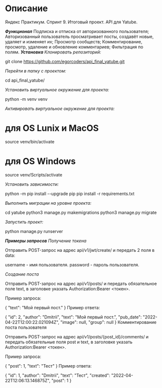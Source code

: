 # Описание
Яндекс Практикум. Спринт 9. Итоговый проект. API для Yatube.

***Функционал***
Подписка и отписка от авторизованного пользователя;
Авторизованный пользователь просматривает посты, создавёт новые, удаляет и изменяет их;
Просмотр сообществ;
Комментирование, просмотр, удаление и обновление комментариев;
Фильтрация по полям.
***Установка***
_Клонировать репозиторий:_

git clone https://github.com/egorcoders/api_final_yatube.git

_Перейти в папку с проектом:_

cd api_final_yatube/

_Установить виртуальное окружение для проекта:_

python -m venv venv

_Активировать виртуальное окружение для проекта:_

# для OS Lunix и MacOS
source venv/bin/activate

# для OS Windows
source venv/Scripts/activate

_Установить зависимости:_

python -m pip install --upgrade pip
pip install -r requirements.txt

_Выполнить миграции на уровне проекта:_

cd yatube
python3 manage.py makemigrations
python3 manage.py migrate

_Запустить проект:_

python manage.py runserver

***Примеры запросов***
_Получение токена_

Отправить POST-запрос на адрес api/v1/jwt/create/ и передать 2 поля в data:

username - имя пользователя.
password - пароль пользователя.

_Создание поста_

Отправить POST-запрос на адрес api/v1/posts/ и передать обязательное поле text, в заголовке указать Authorization:Bearer <токен>.

Пример запроса:

{
  "text": "Мой первый пост."
}
Пример ответа:

{
  "id": 2,
  "author": "Dmitrii",
  "text": "Мой первый пост.",
  "pub_date": "2022-04-22T12:00:22.021094Z",
  "image": null,
  "group": null
}
Комментирование поста пользователя

Отправить POST-запрос на адрес api/v1/posts/{post_id}/comments/ и передать обязательные поля post и text, в заголовке указать Authorization:Bearer <токен>.

Пример запроса:

{
  "post": 1,
  "text": "Тест"
}
Пример ответа:

{
  "id": 1,
  "author": "Dmitrii",
  "text": "Тест",
  "created": "2022-04-22T12:06:13.146875Z",
  "post": 1
}
